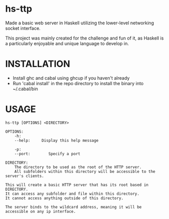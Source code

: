 # hs-ttp

Made a basic web server in Haskell utilizing the lower-level networking socket interface.

This project was mainly created for the challenge and fun of it, as Haskell is a particularly
enjoyable and unique language to develop in.

# INSTALLATION

- Install ghc and cabal using ghcup if you haven't already
- Run 'cabal install' in the repo directory to install the binary into ~/.cabal/bin

# USAGE

    hs-ttp [OPTIONS] <DIRECTORY>
    
    OPTIONS: 
        -h:
        --help:     Display this help message
    
        -p:
        --port:        Specify a port
    
    DIRECTORY:
        The directory to be used as the root of the HTTP server.
        All subfolders within this directory will be accessible to the server's clients.
    
    This will create a basic HTTP server that has its root based in DIRECTORY.
    It can access any subfolder and file within this directory.
    It cannot access anything outside of this directory.
    
    The server binds to the wildcard address, meaning it will be accessible on any ip interface.
